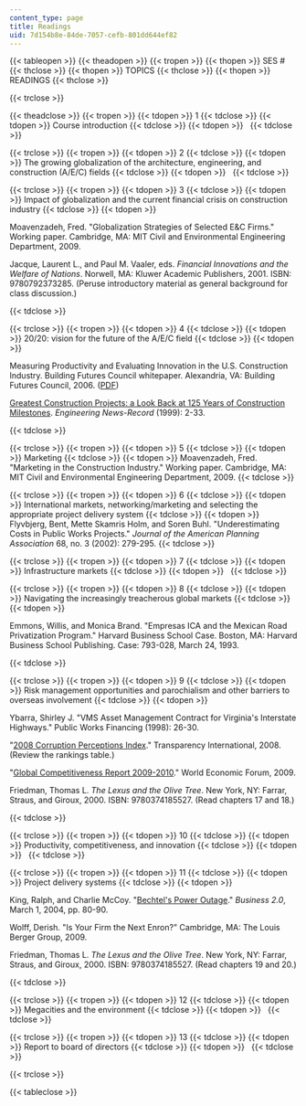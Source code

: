 ```yaml
---
content_type: page
title: Readings
uid: 7d154b8e-84de-7057-cefb-801dd644ef82
---
```


{{< tableopen >}}
{{< theadopen >}}
{{< tropen >}}
{{< thopen >}}
SES #
{{< thclose >}}
{{< thopen >}}
TOPICS
{{< thclose >}}
{{< thopen >}}
READINGS
{{< thclose >}}

{{< trclose >}}

{{< theadclose >}}
{{< tropen >}}
{{< tdopen >}}
1
{{< tdclose >}}
{{< tdopen >}}
Course introduction
{{< tdclose >}}
{{< tdopen >}}
 
{{< tdclose >}}

{{< trclose >}}
{{< tropen >}}
{{< tdopen >}}
2
{{< tdclose >}}
{{< tdopen >}}
The growing globalization of the architecture, engineering, and construction (A/E/C) fields
{{< tdclose >}}
{{< tdopen >}}
 
{{< tdclose >}}

{{< trclose >}}
{{< tropen >}}
{{< tdopen >}}
3
{{< tdclose >}}
{{< tdopen >}}
Impact of globalization and the current financial crisis on construction industry
{{< tdclose >}}
{{< tdopen >}}


Moavenzadeh, Fred. "Globalization Strategies of Selected E&C Firms." Working paper. Cambridge, MA: MIT Civil and Environmental Engineering Department, 2009.

Jacque, Laurent L., and Paul M. Vaaler, eds. _Financial Innovations and the Welfare of Nations_. Norwell, MA: Kluwer Academic Publishers, 2001. ISBN: 9780792373285. (Peruse introductory material as general background for class discussion.)


{{< tdclose >}}

{{< trclose >}}
{{< tropen >}}
{{< tdopen >}}
4
{{< tdclose >}}
{{< tdopen >}}
20/20: vision for the future of the A/E/C field
{{< tdclose >}}
{{< tdopen >}}


Measuring Productivity and Evaluating Innovation in the U.S. Construction Industry. Building Futures Council whitepaper. Alexandria, VA: Building Futures Council, 2006. ([PDF](https://web.archive.org/web/20150209033429/http://www.thebfc.org/uploads/BFC_Productivity_whitepaper.pdf))

[Greatest Construction Projects: a Look Back at 125 Years of Construction Milestones](http://enr.construction.com/aboutUs/125enrHistory/125enrhistory.asp). _Engineering News-Record_ (1999): 2-33.


{{< tdclose >}}

{{< trclose >}}
{{< tropen >}}
{{< tdopen >}}
5
{{< tdclose >}}
{{< tdopen >}}
Marketing
{{< tdclose >}}
{{< tdopen >}}
Moavenzadeh, Fred. "Marketing in the Construction Industry." Working paper. Cambridge, MA: MIT Civil and Environmental Engineering Department, 2009.
{{< tdclose >}}

{{< trclose >}}
{{< tropen >}}
{{< tdopen >}}
6
{{< tdclose >}}
{{< tdopen >}}
International markets, networking/marketing and selecting the appropriate project delivery system
{{< tdclose >}}
{{< tdopen >}}
Flyvbjerg, Bent, Mette Skamris Holm, and Soren Buhl. "Underestimating Costs in Public Works Projects." _Journal of the American Planning Association_ 68, no. 3 (2002): 279-295.
{{< tdclose >}}

{{< trclose >}}
{{< tropen >}}
{{< tdopen >}}
7
{{< tdclose >}}
{{< tdopen >}}
Infrastructure markets
{{< tdclose >}}
{{< tdopen >}}
 
{{< tdclose >}}

{{< trclose >}}
{{< tropen >}}
{{< tdopen >}}
8
{{< tdclose >}}
{{< tdopen >}}
Navigating the increasingly treacherous global markets
{{< tdclose >}}
{{< tdopen >}}


Emmons, Willis, and Monica Brand. "Empresas ICA and the Mexican Road Privatization Program." Harvard Business School Case. Boston, MA: Harvard Business School Publishing. Case: 793-028, March 24, 1993.


{{< tdclose >}}

{{< trclose >}}
{{< tropen >}}
{{< tdopen >}}
9
{{< tdclose >}}
{{< tdopen >}}
Risk management opportunities and parochialism and other barriers to overseas involvement
{{< tdclose >}}
{{< tdopen >}}


Ybarra, Shirley J. "VMS Asset Management Contract for Virginia's Interstate Highways." Public Works Financing (1998): 26-30.

"[2008 Corruption Perceptions Index](http://www.icgg.org/corruption.cpi_2008.html)." Transparency International, 2008. (Review the rankings table.)

"[Global Competitiveness Report 2009-2010](http://www.weforum.org/reports/global-competitiveness-report-2009-2010)." World Economic Forum, 2009.

Friedman, Thomas L. _The Lexus and the Olive Tree_. New York, NY: Farrar, Straus, and Giroux, 2000. ISBN: 9780374185527. (Read chapters 17 and 18.)


{{< tdclose >}}

{{< trclose >}}
{{< tropen >}}
{{< tdopen >}}
10
{{< tdclose >}}
{{< tdopen >}}
Productivity, competitiveness, and innovation
{{< tdclose >}}
{{< tdopen >}}
 
{{< tdclose >}}

{{< trclose >}}
{{< tropen >}}
{{< tdopen >}}
11
{{< tdclose >}}
{{< tdopen >}}
Project delivery systems
{{< tdclose >}}
{{< tdopen >}}


King, Ralph, and Charlie McCoy. "[Bechtel's Power Outage](http://money.cnn.com/magazines/business2/business2_archive/2004/03/01/363547/index.htm)." _Business 2.0_, March 1, 2004, pp. 80-90.

Wolff, Derish. "Is Your Firm the Next Enron?" Cambridge, MA: The Louis Berger Group, 2009.

Friedman, Thomas L. _The Lexus and the Olive Tree_. New York, NY: Farrar, Straus, and Giroux, 2000. ISBN: 9780374185527. (Read chapters 19 and 20.)


{{< tdclose >}}

{{< trclose >}}
{{< tropen >}}
{{< tdopen >}}
12
{{< tdclose >}}
{{< tdopen >}}
Megacities and the environment
{{< tdclose >}}
{{< tdopen >}}
 
{{< tdclose >}}

{{< trclose >}}
{{< tropen >}}
{{< tdopen >}}
13
{{< tdclose >}}
{{< tdopen >}}
Report to board of directors
{{< tdclose >}}
{{< tdopen >}}
 
{{< tdclose >}}

{{< trclose >}}

{{< tableclose >}}